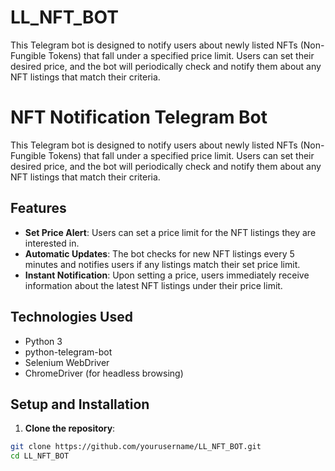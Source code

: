 # LL_NFT_BOT
This Telegram bot is designed to notify users about newly listed NFTs (Non-Fungible Tokens) that fall under a specified price limit. Users can set their desired price, and the bot will periodically check and notify them about any NFT listings that match their criteria.

# NFT Notification Telegram Bot

This Telegram bot is designed to notify users about newly listed NFTs (Non-Fungible Tokens) that fall under a specified price limit. Users can set their desired price, and the bot will periodically check and notify them about any NFT listings that match their criteria.

## Features

- **Set Price Alert**: Users can set a price limit for the NFT listings they are interested in.
- **Automatic Updates**: The bot checks for new NFT listings every 5 minutes and notifies users if any listings match their set price limit.
- **Instant Notification**: Upon setting a price, users immediately receive information about the latest NFT listings under their price limit.

## Technologies Used

- Python 3
- python-telegram-bot
- Selenium WebDriver
- ChromeDriver (for headless browsing)

## Setup and Installation

1. **Clone the repository**:

```bash
git clone https://github.com/yourusername/LL_NFT_BOT.git
cd LL_NFT_BOT
